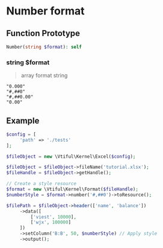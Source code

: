 # Number format

## **Function Prototype**

```php
Number(string $format): self
```

### **string $format**

> array format string

```
"0.000"
"#,##0"
"#,##0.00"
"0.00"
```

## Example

```php
$config = [
     'path' => './tests'
];

$fileObject = new \Vtiful\Kernel\Excel($config);

$fileObject = $fileObject->fileName('tutorial.xlsx');
$fileHandle = $fileObject->getHandle();

// Create a style resource
$format = new \Vtiful\Kernel\Format($fileHandle);
$numberStyle = $format->number('#,##0')->toResource();

$filePath = $fileObject->header(['name', 'balance'])
     ->data([
         ['viest', 10000],
         ['wjx', 100000]
     ])
     ->setColumn('B:B', 50, $numberStyle) // Apply style
     ->output();
```